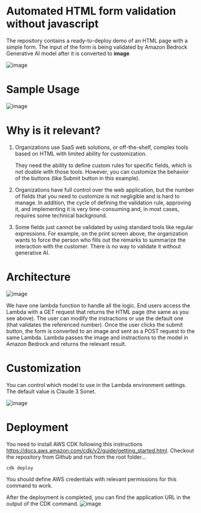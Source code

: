
# Automated HTML form validation without javascript

The repository contains a ready-to-deploy demo of an HTML page with a simple form. The input of the form is being validated by Amazon Bedrock Generative AI model after it is converted to **image**

![image](https://github.com/MichaelShapira/html2image-with-genai/assets/135519473/b682736e-6fe8-497a-a438-ff3e6c30137f)

# Sample Usage

![image](https://github.com/MichaelShapira/html2image-with-genai/assets/135519473/d160315d-1c97-4e5a-9bec-d2b98e62dbfc)


# Why is it relevant?

1. Organizations use SaaS web solutions, or off-the-shelf, complex tools based on HTML with limited ability for customization. 

   They need the ability to define custom rules for specific fields, which is not doable with those tools. However, you can customize the behavior of the buttons (like Submit button in this example).

2. Organizations have full control over the web application, but the number of fields that you need to customize is not negligible and is hard to manage. In addition, the cycle of defining the validation rule, approving it, and implementing it is very time-consuming and, in most cases, requires some technical background.

3. Some fields just cannot be validated by using standard tools like regular expressions. For example, on the print screen above, the organization wants to force the person who fills out the remarks to summarize the interaction with the customer. There is no way to validate it without generative AI.

# Architecture
![image](https://github.com/MichaelShapira/html2image-with-genai/assets/135519473/9193cbe1-a751-4411-a426-145f621c1965)

We have one lambda function to handle all the logic. End users access the Lambda with a GET request that returns the HTML page (the same as you see above).
The user can modify the instractions or use the default one (that validates the referenced number). Once the user clicks the submit button, the form is converted to an image and sent as a POST request to the same Lambda. Lambda passes the image and instractions to the model in Amazon Bedrock and returns the relevant result.

# Customization

You can control which model to use in the Lambda environment settings. The default value is Claude 3 Sonet. 

![image](https://github.com/MichaelShapira/html2image-with-genai/assets/135519473/b7396f14-8e5d-4c3a-ab4a-75abb6e4f43e)

# Deployment 

You need to install AWS CDK following this instructions https://docs.aws.amazon.com/cdk/v2/guide/getting_started.html.
Checkout the repository from Github and run from the root folder...
```
cdk deploy
```
You should define AWS credentials with relevant permissions for this command to work.

After the deployment is completed, you can find the application URL in the output of the CDK command.
![image](https://github.com/MichaelShapira/html2image-with-genai/assets/135519473/fc3c0e66-87da-479f-a342-988a9b666102)



